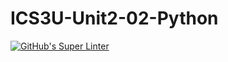 # ICS3U-Unit2-02-Python

[![GitHub's Super Linter](https://github.com/devin-jhu/ICS3U-Unit2-02-Python/workflows/GitHub's%20Super%20Linter/badge.svg)](https://github.com/devin-jhu/ICS3U-Unit2-02-Python/actions)
